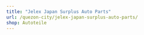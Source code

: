 ```yaml
---
title: "Jelex Japan Surplus Auto Parts"
url: /quezon-city/jelex-japan-surplus-auto-parts/
shop: Autoteile
---
```


